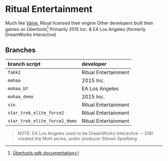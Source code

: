 # Ritual Entertainment

Much like [Valve](../valve/index.md), Ritual licensed their engine
Other developers built their games on Übertools[^gdk]
Primarily 2015 Inc. & EA Los Angeles (formerly DreamWorks Interactive)

## Branches

| branch script | developer |
| :--- | :--- |
| `fakk2` | Ritual Entertainment |
| `mohaa` | 2015 Inc. |
| `mohaa_bt` | EA Los Angeles |
| `mohaa_demo` | 2015 Inc. |
| `sin` | Ritual Entertainment |
| `star_trek_elite_force2` | Ritual Entertainment |
| `star_trek_elite_force2_demo` | Ritual Entertainment |


> NOTE: EA Los Angeles used to be DreamWorks Interactive
> -- DWI created the MoH series, under producer Steven Spielberg


[^gdk]: [Übertools gdk documentation](http://ritualistic.chrissstrahl.de/games/ef2/gdkdocs/)
